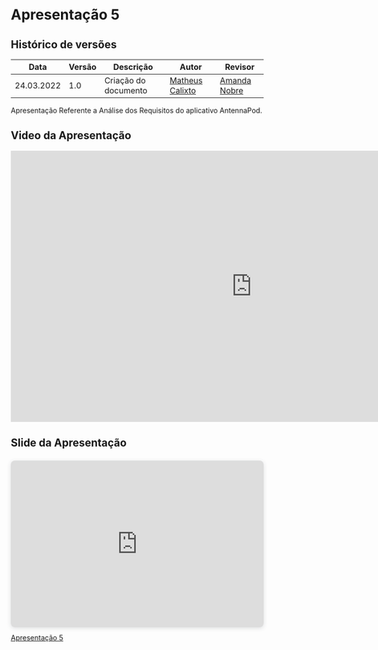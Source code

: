 # Apresentação 5

## Histórico de versões
| Data       | Versão | Descrição            | Autor                                            | Revisor                                      |
| ---------- | ------ | -------------------- | ------------------------------------------------ | -------------------------------------------- |
| 24.03.2022 | 1.0    | Criação do documento | [Matheus Calixto](https://github.com/matheuscvp) | [Amanda Nobre](https://github.com/AmandaNbr) |

Apresentação Referente a Análise dos Requisitos do aplicativo AntennaPod.

## Video da Apresentação

<iframe width="960" height="540" src="https://www.youtube.com/embed/j1_k82yFKqI" title="YouTube video player" frameborder="0" allow="accelerometer; autoplay; clipboard-write; encrypted-media; gyroscope; picture-in-picture" allowfullscreen></iframe>

## Slide da Apresentação

<div style="position: relative; width: 100%; height: 0; padding-top: 56.2500%;
 padding-bottom: 48px; box-shadow: 0 2px 8px 0 rgba(63,69,81,0.16); margin-top: 1.6em; margin-bottom: 0.9em; overflow: hidden;
 border-radius: 8px; will-change: transform;">
  <iframe loading="lazy" style="position: absolute; width: 100%; height: 100%; top: 0; left: 0; border: none; padding: 0;margin: 0;"
    src="https:&#x2F;&#x2F;www.canva.com&#x2F;design&#x2F;DAE7vtcusCs&#x2F;view?embed" allowfullscreen="allowfullscreen" allow="fullscreen">
  </iframe>
</div>
<a href="https:&#x2F;&#x2F;www.canva.com&#x2F;design&#x2F;DAE7vtcusCs&#x2F;view?utm_content=DAE7vtcusCs&amp;utm_campaign=designshare&amp;utm_medium=embeds&amp;utm_source=link" target="_blank" rel="noopener">Apresentação 5</a>
